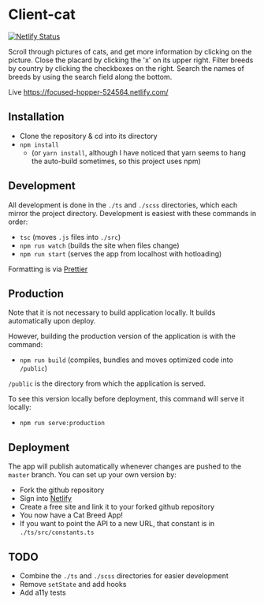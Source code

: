 # Client-cat

[![Netlify Status](https://api.netlify.com/api/v1/badges/1ad74931-4ea6-4086-ad90-3e1aa4d4e3ac/deploy-status)](https://app.netlify.com/sites/focused-hopper-524564/deploys)

Scroll through pictures of cats, and get more information by clicking on the picture. Close the placard by clicking the 'x' on its upper right. Filter breeds by country by clicking the checkboxes on the right. Search the names of breeds by using the search field along the bottom.

Live <https://focused-hopper-524564.netlify.com/>

## Installation

- Clone the repository & cd into its directory
- `npm install`
  - (or `yarn install`, although I have noticed that yarn seems to hang the auto-build sometimes, so this project uses npm)

## Development

All development is done in the `./ts` and `./scss` directories, which each mirror the project directory. Development is easiest with these commands in order:

- `tsc` (moves `.js` files into `./src`)
- `npm run watch` (builds the site when files change)
- `npm run start` (serves the app from localhost with hotloading)

Formatting is via [Prettier](https://prettier.io/)

## Production

Note that it is not necessary to build application locally. It builds automatically upon deploy.

However, building the production version of the application is with the command:

- `npm run build` (compiles, bundles and moves optimized code into `/public`)

`/public` is the directory from which the application is served.

To see this version locally before deployment, this command will serve it locally:

- `npm run serve:production`

## Deployment

The app will publish automatically whenever changes are pushed to the `master` branch. You can set up your own version by:

- Fork the github repository
- Sign into [Netlify](https://netlify.com)
- Create a free site and link it to your forked github repository
- You now have a Cat Breed App!
- If you want to point the API to a new URL, that constant is in `./ts/src/constants.ts`

## TODO

- Combine the `./ts` and `./scss` directories for easier development
- Remove `setState` and add hooks
- Add a11y tests